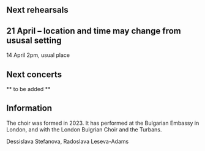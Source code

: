 ## Next rehearsals
21 April – location and time may change from ususal setting
---
14 April 2pm, usual place

## Next concerts
** to be added **


## Information
The choir was formed in 2023. It has performed at the Bulgarian Embassy in London, and with the London Bulgrian Choir and the Turbans.

Dessislava Stefanova, Radoslava Leseva-Adams

